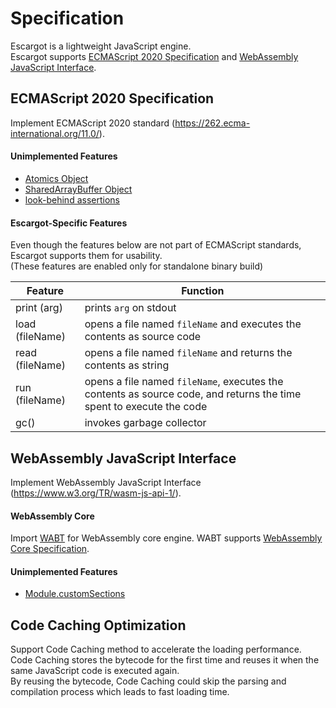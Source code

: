 # Specification

Escargot is a lightweight JavaScript engine.  
Escargot supports [ECMAScript 2020 Specification](https://262.ecma-international.org/11.0/) and [WebAssembly JavaScript Interface](https://www.w3.org/TR/wasm-js-api-1/).


## ECMAScript 2020 Specification
Implement ECMAScript 2020 standard (https://262.ecma-international.org/11.0/).

#### Unimplemented Features
* [Atomics Object](https://tc39.es/ecma262/#sec-atomics-object)
* [SharedArrayBuffer Object](https://tc39.es/ecma262/#sec-sharedarraybuffer-objects)
* [look-behind assertions](https://tc39.es/ecma262/#sec-assertion)

#### Escargot-Specific Features
Even though the features below are not part of ECMAScript standards, Escargot supports them for usability.  
(These features are enabled only for standalone binary build)

| Feature | Function |
| ------- | -------- |
| print (arg) | prints `arg` on stdout |
| load (fileName) | opens a file named `fileName` and executes the contents as source code |
| read (fileName) | opens a file named `fileName` and returns the contents as string |
| run (fileName) | opens a file named `fileName`, executes the contents as source code, and returns the time spent to execute the code |
| gc() | invokes garbage collector |


## WebAssembly JavaScript Interface
Implement WebAssembly JavaScript Interface (https://www.w3.org/TR/wasm-js-api-1/).

#### WebAssembly Core
Import [WABT](https://github.com/WebAssembly/wabt) for WebAssembly core engine.
WABT supports [WebAssembly Core Specification](https://www.w3.org/TR/wasm-core-1/).

#### Unimplemented Features
* [Module.customSections](https://www.w3.org/TR/wasm-js-api-1/#dom-module-customsections)


## Code Caching Optimization
Support Code Caching method to accelerate the loading performance.  
Code Caching stores the bytecode for the first time and reuses it when the same JavaScript code is executed again.  
By reusing the bytecode, Code Caching could skip the parsing and compilation process which leads to fast loading time.
